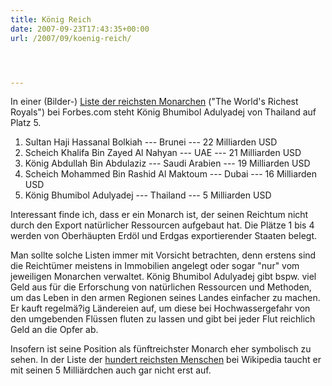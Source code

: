```yaml
---
title: König Reich
date: 2007-09-23T17:43:35+00:00
url: /2007/09/koenig-reich/




---
```

In einer (Bilder-) [Liste der reichsten Monarchen][1] ("The World's Richest Royals") bei Forbes.com steht König Bhumibol Adulyadej von Thailand auf Platz 5.

  1. Sultan Haji Hassanal Bolkiah --- Brunei --- 22 Milliarden <span class="caps">USD</span>
  2. Scheich Khalifa Bin Zayed Al Nahyan --- <span class="caps">UAE</span> --- 21 Milliarden <span class="caps">USD</span>
  3. König Abdullah Bin Abdulaziz --- Saudi Arabien --- 19 Milliarden <span class="caps">USD</span>
  4. Scheich Mohammed Bin Rashid Al Maktoum --- Dubai --- 16 Milliarden <span class="caps">USD</span>
  5. König Bhumibol Adulyadej --- Thailand --- 5 Milliarden <span class="caps">USD</span>

Interessant finde ich, dass er ein Monarch ist, der seinen Reichtum nicht durch den Export natürlicher Ressourcen aufgebaut hat. Die Plätze 1 bis 4 werden von Oberhäupten Erdöl und Erdgas exportierender Staaten belegt.

Man sollte solche Listen immer mit Vorsicht betrachten, denn erstens sind die Reichtümer meistens in Immobilien angelegt oder sogar "nur" vom jeweiligen Monarchen verwaltet. König Bhumibol Adulyadej gibt bspw. viel Geld aus für die Erforschung von natürlichen Ressourcen und Methoden, um das Leben in den armen Regionen seines Landes einfacher zu machen. Er kauft regelmä?ig Ländereien auf, um diese bei Hochwassergefahr von den umgebenden Flüssen fluten zu lassen und gibt bei jeder Flut reichlich Geld an die Opfer ab.

Insofern ist seine Position als fünftreichster Monarch eher symbolisch zu sehen. In der Liste der [hundert reichsten Menschen][2] bei Wikipedia taucht er mit seinen 5 Milliärdchen auch gar nicht erst auf.

 [1]: http://www.forbes.com/2007/08/30/worlds-richest-royals-biz-royals07-cx_lk_0830royalintro_slide_6.html?thisSpeed=999999999999999999
 [2]: http://en.wikipedia.org/wiki/List_of_billionaires_%282007%29
